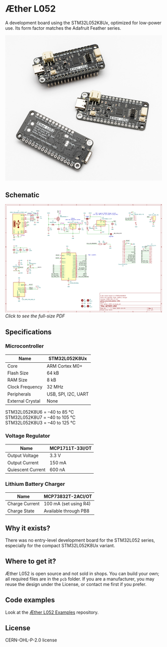 # Æther L052

A development board using the STM32L052K8Ux, optimized for low-power use. Its form factor matches the Adafruit Feather series.

<a href="./photos/aether-l052-set.jpg"><img src="./photos/aether-l052-set.jpg" alt="Aether L052" width="500"></a>

## Schematic

<a href="./pcb/aether-l052-v1/aether-l052-v1-schematic.pdf"><img src="./photos/aether-l052-schematic-v1.png" alt="Aether L052" width="500"></a>  
*Click to see the full-size PDF*

## Specifications

### Microcontroller

| Name             | STM32L052K8Ux       |
| ---------------- | ------------------- |
| Core             | ARM Cortex M0+      |
| Flash Size       | 64 kB               |
| RAM Size         | 8 kB                |
| Clock Frequency  | 32 MHz              |
| Peripherals      | USB, SPI, I2C, UART |
| External Crystal | None                |

STM32L052K8U6 = –40 to 85 °C  
STM32L052K8U7 = –40 to 105 °C  
STM32L052K8U3 = –40 to 125 °C  

### Voltage Regulator

| Name              | MCP1711T-33I/OT |
| ----------------- | --------------- |
| Output Voltage    | 3.3 V           |
| Output Current    | 150 mA          |
| Quiescent Current | 600 nA          |

### Lithium Battery Charger

| Name           | MCP73832T-2ACI/OT     |
| -------------- | --------------------- |
| Charge Current | 100 mA (set using R4) |
| Charge State   | Available through PB8 |

## Why it exists?

There was no entry-level development board for the STM32L052 series, especially for the compact STM32L052K8Ux variant.

## Where to get it?

Æther L052 is open source and not sold in shops. You can build your own; all required files are in the `pcb` folder. If you are a manufacturer, you may reuse the design under the License, or contact me first if you prefer.

## Code examples

Look at the [Æther L052 Examples](https://github.com/xx0x/aether-l052-examples) repository.


## License

CERN-OHL-P-2.0 license


